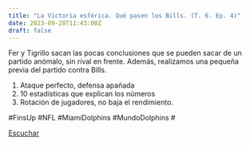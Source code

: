 ```yaml
---
title: "La Victoria esférica. Qué pasen los Bills. (T. 6. Ep. 4)"
date: 2023-09-28T11:43:00Z
draft: false
---
```


Fer y Tigrillo sacan las pocas conclusiones que se pueden sacar de un partido anómalo, sin rival en frente. Además, realizamos una pequeña previa del partido contra Bills.

1. Ataque perfecto,  defensa apañada
2. 10 estadísticas que explican los números
3. Rotación de jugadores, no baja el rendimiento.

#FinsUp #NFL #MiamiDolphins #MundoDolphins #

[Escuchar](https://www.ivoox.com/victoria-esferica-que-pasen-bills-t-audios-mp3_rf_116811631_1.html)
